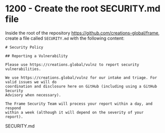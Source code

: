 # 1200 - Create the root SECURITY.md file

Inside the root of the repository https://github.com/creations-global/frame, create a file called ```SECURITY.md``` with the following content:

```
# Security Policy

## Reporting a Vulnerability

Please use https://creations.global/vulnz to report security vulnerabilities.

We use https://creations.global/vulnz for our intake and triage. For valid issues we will do
coordination and disclosure here on GitHub (including using a GitHub Security
Advisory when necessary).

The Frame Security Team will process your report within a day, and respond
within a week (although it will depend on the severity of your report).
```
SECURITY.md
